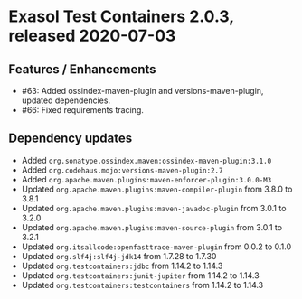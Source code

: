 # Exasol Test Containers 2.0.3, released 2020-07-03

## Features / Enhancements
 
* #63: Added ossindex-maven-plugin and versions-maven-plugin, updated dependencies.
* #66: Fixed requirements tracing.

## Dependency updates
 
* Added `org.sonatype.ossindex.maven:ossindex-maven-plugin:3.1.0`
* Added `org.codehaus.mojo:versions-maven-plugin:2.7`
* Added `org.apache.maven.plugins:maven-enforcer-plugin:3.0.0-M3`
* Updated `org.apache.maven.plugins:maven-compiler-plugin` from 3.8.0 to 3.8.1
* Updated `org.apache.maven.plugins:maven-javadoc-plugin` from 3.0.1 to 3.2.0
* Updated `org.apache.maven.plugins:maven-source-plugin` from 3.0.1 to 3.2.1
* Updated `org.itsallcode:openfasttrace-maven-plugin` from 0.0.2 to 0.1.0
* Updated `org.slf4j:slf4j-jdk14` from 1.7.28 to 1.7.30
* Updated `org.testcontainers:jdbc` from 1.14.2 to 1.14.3
* Updated `org.testcontainers:junit-jupiter` from 1.14.2 to 1.14.3
* Updated `org.testcontainers:testcontainers` from 1.14.2 to 1.14.3